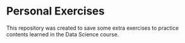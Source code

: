 # Personal Exercises

This repository was created to save some extra exercises to practice contents learned in the Data Science course.

